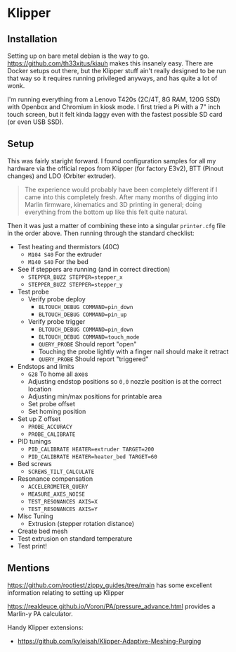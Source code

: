 # Klipper

## Installation

Setting up on bare metal debian is the way to go. https://github.com/th33xitus/kiauh makes this insanely easy.
There are Docker setups out there, but the Klipper stuff ain't really designed to be run that way so it requires
running privileged anyways, and has quite a lot of wonk.

I'm running everything from a Lenovo T420s (2C/4T, 8G RAM, 120G SSD) with Openbox and Chromium in kiosk mode. I first tried a Pi with a 7" inch touch screen, but it felt kinda laggy even with the fastest possible SD card (or even USB SSD).

## Setup

This was fairly staright forward. I found configuration samples for all my hardware via the official repos from Klipper (for factory E3v2), BTT (Pinout changes) and LDO (Orbiter extruder).

> The experience would probably have been completely different if I came into this completely fresh. After many months of digging into Marlin firmware, kinematics and 3D printing in general; doing everything from the bottom up like this felt quite natural.

Then it was just a matter of combining these into a singular `printer.cfg` file in the order above. Then running through the standard checklist:

* Test heating and thermistors (40C)
  * `M104 S40` For the extruder
  * `M140 S40` For the bed
* See if steppers are running (and in correct direction)
  * `STEPPER_BUZZ STEPPER=stepper_x`
  * `STEPPER_BUZZ STEPPER=stepper_y`
* Test probe
  * Verify probe deploy
    * `BLTOUCH_DEBUG COMMAND=pin_down`
    * `BLTOUCH_DEBUG COMMAND=pin_up`
  * Verify probe trigger
    * `BLTOUCH_DEBUG COMMAND=pin_down`
    * `BLTOUCH_DEBUG COMMAND=touch_mode`
    * `QUERY_PROBE` Should report "open"
    * Touching the probe lightly with a finger nail should make it retract
    * `QUERY_PROBE` Should report "triggered"
* Endstops and limits
  * `G28` To home all axes
  * Adjusting endstop positions so `0,0` nozzle position is at the correct location
  * Adjusting min/max positions for printable area
  * Set probe offset
  * Set homing position
* Set up Z offset
  * `PROBE_ACCURACY`
  * `PROBE_CALIBRATE`
* PID tunings
  * `PID_CALIBRATE HEATER=extruder TARGET=200`
  * `PID_CALIBRATE HEATER=heater_bed TARGET=60`
* Bed screws
  * `SCREWS_TILT_CALCULATE`
* Resonance compensation
  * `ACCELEROMETER_QUERY`
  * `MEASURE_AXES_NOISE`
  * `TEST_RESONANCES AXIS=X`
  * `TEST_RESONANCES AXIS=Y`
* Misc Tuning
  * Extrusion (stepper rotation distance)
* Create bed mesh
* Test extrusion on standard temperature
* Test print!

## Mentions

https://github.com/rootiest/zippy_guides/tree/main has some excellent information relating to setting up Klipper

https://realdeuce.github.io/Voron/PA/pressure_advance.html provides a Marlin-y PA calculator.

Handy Klipper extensions:

* https://github.com/kyleisah/Klipper-Adaptive-Meshing-Purging

